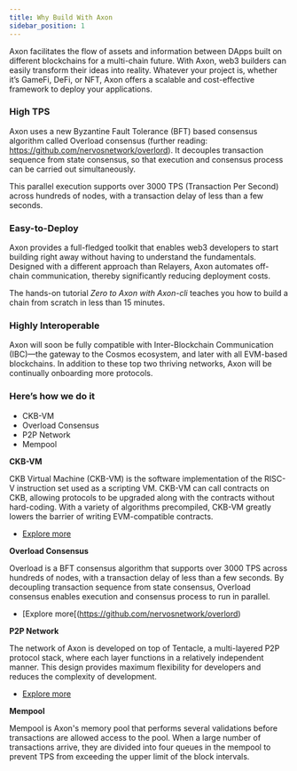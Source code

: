 ```yaml
---
title: Why Build With Axon
sidebar_position: 1
---
```


Axon facilitates the flow of assets and information between DApps built on different blockchains for a multi-chain future. With Axon, web3 builders can easily transform their ideas into reality. Whatever your project is, whether it’s GameFi, DeFi, or NFT, Axon offers a scalable and cost-effective framework to deploy your applications.



### High TPS

Axon uses a new Byzantine Fault Tolerance (BFT) based consensus algorithm called Overload consensus (further reading: https://github.com/nervosnetwork/overlord). It decouples transaction sequence from state consensus, so that execution and consensus process can be carried out simultaneously.

This parallel execution supports over 3000 TPS (Transaction Per Second) across hundreds of nodes, with a transaction delay of less than a few seconds.



### Easy-to-Deploy

Axon provides a full-fledged toolkit that enables web3 developers to start building right away without having to understand the fundamentals. Designed with a different approach than Relayers, Axon automates off-chain communication, thereby significantly reducing deployment costs.

The hands-on tutorial *Zero to Axon with Axon-cli* teaches you how to build a chain from scratch in less than 15 minutes.



### Highly Interoperable

Axon will soon be fully compatible with Inter-Blockchain Communication (IBC)—the gateway to the Cosmos ecosystem, and later with all EVM-based blockchains. In addition to these top two thriving networks, Axon will be continually onboarding more protocols.



### Here’s how we do it

- CKB-VM
- Overload Consensus
- P2P Network
- Mempool



**CKB-VM**

CKB Virtual Machine (CKB-VM) is the software implementation of the RISC-V instruction set used as a scripting VM. CKB-VM can call contracts on CKB, allowing protocols to be upgraded along with the contracts without hard-coding. With a variety of algorithms precompiled, CKB-VM greatly lowers the barrier of writing EVM-compatible contracts.

- [Explore more](https://github.com/nervosnetwork/ckb-vm)



**Overload Consensus**

Overload is a BFT consensus algorithm that supports over 3000 TPS across hundreds of nodes, with a transaction delay of less than a few seconds. By decoupling transaction sequence from state consensus, Overload consensus enables execution and consensus process to run in parallel.

- [Explore more[(https://github.com/nervosnetwork/overlord)



**P2P Network**

The network of Axon is developed on top of Tentacle, a multi-layered P2P protocol stack, where each layer functions in a relatively independent manner. This design provides maximum flexibility for developers and reduces the complexity of development.

- [Explore more](https://blog.cryptape.com/tentacle-the-network-layer-of-ckb)



**Mempool**

Mempool is Axon's memory pool that performs several validations before transactions are allowed access to the pool. When a large number of transactions arrive, they are divided into four queues in the mempool to prevent TPS from exceeding the upper limit of the block intervals.

